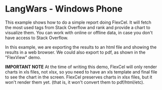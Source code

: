 # LangWars - Windows Phone

This example shows how to do a simple report doing FlexCel. It will fetch the most used
tags from Stack Overflow and rank and provide a chart to visualize them. You can work with
online or offline data, in case you don't have access to Stack Overflow.

In this example, we are exporting the results to an html file and showing the results in a web browser.
We could also export to pdf, as shown in the "FlexView" demo.

**IMPORTANT NOTE**  At the time of writing this demo, FlexCel will only render charts in xls files,
not xlsx, so you need to have an xls template and final file to see the chart in the screen.
FlexCel preserves charts in xlsx files, but it won't render them yet. (that is, it won't convert them
to pdf/html/etc).